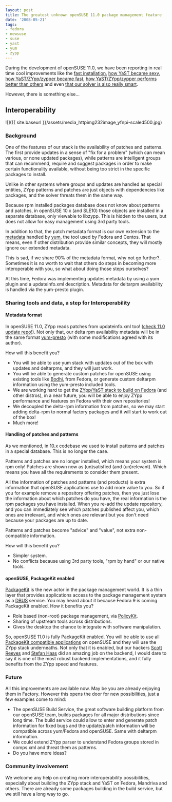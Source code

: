 ```yaml
---
layout: post
title: The greatest unknown openSUSE 11.0 package management feature
date: '2008-05-21'
tags:
- fedora
- newsuse
- suse
- yast
- yum
- zypp
---
```


During the development of openSUSE 11.0, we have been reporting in real time cool improvements like the [fast installation][4], [how YaST became sexy][5], [how YaST/ZYpp/zypper became fast][1], [how YaST/ZYpp/zypper performs better than others][2] and even [that our solver is also really smart][3].

However, there is something else...

## Interoperability

 ![]({{ site.baseurl }}/assets/media_httpimg232image_yfnpi-scaled500.jpg)

### Background

One of the features of our stack is the availability of patches and patterns. The first provide updates in a sense of "fix for a problem" (which can mean various, or none updated packages), while patterns are intelligent groups that can recommend, require and suggest packages in order to make certain functionality available, without being too strict in the specific packages to install.

Unlike in other systems where groups and updates are handled as special entities, ZYpp patterns and patches are just objects with dependencies like packages, and the solver threats them in the same way.

Because rpm installed packages database does not know about patterns and patches, in openSUSE 10.x (and SLE10) those objects are installed in a separate database, only viewable to libzypp. This is hidden to the users, but does not allow for easy management using 3rd party tools.

In addition to that, the patch metadata format is our own extension to the [metadata][7] handled by [yum][6], the tool used by Fedora and Centos. That means, even if other distribution provide similar concepts, they will mostly ignore our extended metadata.

This is sad, if we share 90% of the metadata format, why not go further?. Sometimes it is no worth to wait that others do steps in becoming more interoperable with you, so what about doing those steps ourselves?

At this time, Fedora was implementing updates metadata by using a yum plugin and a updateinfo.xml description. Metadata for deltarpm availability is handled via the yum-presto plugin.

### Sharing tools and data, a step for Interoperability

#### Metadata format

In openSUSE 11.0, ZYpp reads patches from updateinfo.xml too! ([check 11.0 update repo!][17]). Not only that, our delta rpm availability metadata will be in the same format [yum-presto][9] (with some modifications agreed with its author).

How will this benefit you?

* You will be able to use yum stack with updates out of the box with updates and deltarpms, and they will just work.  
* You will be able to generate custom patches for openSUSE using existing tools like [Bodhi][8], from Fedora, or generate custom deltarpm information using the yum-presto included tools.  
* We are working hard to get the [ZYpp/YaST stack to build on Fedora][10] (and other distros), in a near future, you will be able to enjoy ZYpp performance and features on Fedora with their own repositories!  
* We decoupled the delta-rpm information from patches, so we may start adding delta-rpm to normal factory packages and it will start to work out of the box!  
* Much more!

#### Handling of patches and patterns

As we mentioned, in 10.x codebase we used to install patterns and patches in a special database. This is no longer the case.

Patterns and patches are no longer installed, which means your system is rpm only! Patches are shown now as (un)satisfied (and (un)relevant). Which means you have all the requirements to consider them present.

All the information of patches and patterns (and products) is extra information that openSUSE applications use to add more value to you. So if you for example remove a repository offering patches, then you just lose the information about which patches do you have, the real information is the rpm packages you have installed. When you re-add the update repository, and you can immediately see which patches published affect you, which ones are irrelevant, and which ones are relevant but you don't need because your packages are up to date.

Patterns and patches become "advice" and "value", not extra non-compatible information.

How will this benefit you?

* Simpler system.  
* No conflicts because using 3rd party tools, "rpm by hand" or our native tools.

#### openSUSE, PackageKit enabled

[PackageKit][11] is the new actor in the package management world. It is a thin layer that provides applications access to the package management system as a [DBUS][14] service. You may heard about it because Fedora 9 is coming PackageKit enabled. How it benefits you?

* Role based (non-root) package management, via [PolicyKit][15].  
* Sharing of upstream tools across distributions.  
* Gives the desktop the chance to integrate with software manipulation.

So, openSUSE 11.0 is fully PackageKit enabled. You will be able to use all [PackageKit compatible applications][16] on openSUSE and they will use the ZYpp stack underneaths. Not only that it is enabled, but our hackers [Scott Reeves][13] and [Stefan Haas][14] did an amazing job on the backend, I would dare to say it is one of the most robust backend implementations, and it fully benefits from the ZYpp speed and features.

### Future

All this improvements are available now. May be you are already enjoying them in Factory. However this opens the door for new possibilities, just a few examples come to mind:

* The openSUSE Build Service, the great software building platform from our openSUSE team, builds packages for all major distributions since long time. The build service could allow to enter and generate patch information for fixed bugs and the update/patch information will be compatible across yum/Fedora and openSUSE. Same with deltarpm information.  
* We could extend ZYpp parser to understand Fedora groups stored in comps.xml and threat them as patterns.  
* Do you have more ideas?

### Community involvement

We welcome any help on creating more interoperability possibilities, especially about building the ZYpp stack and YaST on Fedora, Mandriva and others. There are already some packages building in the build service, but we still have a long way to go.

[1]: http://duncan.mac-vicar.com/blog/archives/296  
 [2]: http://duncan.mac-vicar.com/blog/archives/309  
 [3]: http://duncan.mac-vicar.com/blog/archives/311  
 [4]: http://www.kdedevelopers.org/node/3385  
 [5]: http://www.kdedevelopers.org/node/3143  
 [6]: http://en.wikipedia.org/wiki/Yellow_dog_Updater%2C_Modified  
 [7]: http://linux.duke.edu/projects/metadata/  
 [8]: http://fedorahosted.org/bodhi  
 [9]: http://hosted.fedoraproject.org/presto  
 [10]: http://download.opensuse.org/repositories/zypp:/Backport/Fedora_8/  
 [11]: http://www.packagekit.org/  
 [12]: http://en.opensuse.org/User:Haass  
 [13]: http://en.opensuse.org/User:Sreeves1  
 [14]: http://freedesktop.org/wiki/Software/dbus  
 [15]: http://hal.freedesktop.org/docs/PolicyKit/index.html  
 [16]: http://www.packagekit.org/pk-screenshots.html  
 [17]: http://download.opensuse.org/update/11.0

